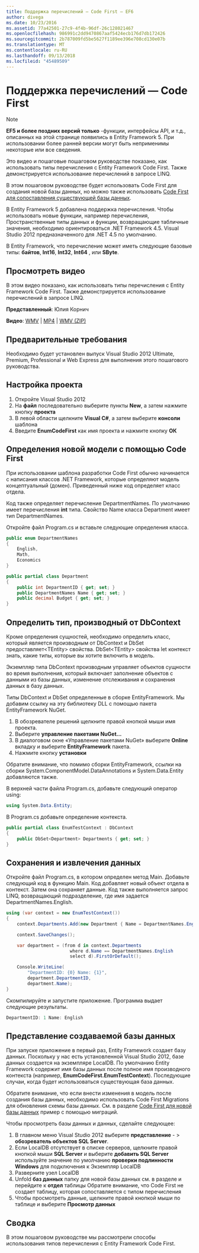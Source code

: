 ```yaml
---
title: Поддержка перечислений — Code First — EF6
author: divega
ms.date: 10/23/2016
ms.assetid: 77a42501-27c9-4f4b-96df-26c128021467
ms.openlocfilehash: 986991c2dd9470867aaf5424ecb176d7db172426
ms.sourcegitcommit: 2b787009fd5be5627f1189ee396e708cd130e07b
ms.translationtype: MT
ms.contentlocale: ru-RU
ms.lasthandoff: 09/13/2018
ms.locfileid: "45489509"
---
```

# <a name="enum-support---code-first"></a>Поддержка перечислений — Code First
> [!NOTE]
> **EF5 и более поздних версий только** -функции, интерфейсы API, и т.д., описанных на этой странице появились в Entity Framework 5. При использовании более ранней версии могут быть неприменимы некоторые или все сведения.

Это видео и пошаговые пошаговом руководстве показано, как использовать типы перечисления с Entity Framework Code First. Также демонстрируется использование перечислений в запросе LINQ.

В этом пошаговом руководстве будет использовать Code First для создания новой базы данных, но можно также использовать [Code First для сопоставления существующей базы данных](~/ef6/modeling/code-first/workflows/existing-database.md).

В Entity Framework 5 добавлена поддержка перечисления. Чтобы использовать новые функции, например перечисления, Пространственные типы данных и функции, возвращающие табличные значения, необходимо ориентироваться .NET Framework 4.5. Visual Studio 2012 предназначенного для .NET 4.5 по умолчанию.

В Entity Framework, что перечисление может иметь следующие базовые типы: **байтов**, **Int16**, **Int32**, **Int64** , или **SByte**.

## <a name="watch-the-video"></a>Просмотреть видео
В этом видео показано, как использовать типы перечисления с Entity Framework Code First. Также демонстрируется использование перечислений в запросе LINQ.

**Представленный**: Юлия Корнич

**Видео**: [WMV](http://download.microsoft.com/download/A/5/8/A583DEE8-FD5C-47EE-A4E1-966DDF39D1DA/HDI-ITPro-MSDN-winvideo-enumwithcodefirst.wmv) | [MP4](http://download.microsoft.com/download/A/5/8/A583DEE8-FD5C-47EE-A4E1-966DDF39D1DA/HDI-ITPro-MSDN-mp4video-enumwithcodefirst.m4v) | [WMV (ZIP)](http://download.microsoft.com/download/A/5/8/A583DEE8-FD5C-47EE-A4E1-966DDF39D1DA/HDI-ITPro-MSDN-winvideo-enumwithcodefirst.zip)

## <a name="pre-requisites"></a>Предварительные требования

Необходимо будет установлен выпуск Visual Studio 2012 Ultimate, Premium, Professional и Web Express для выполнения этого пошагового руководства.

 

## <a name="set-up-the-project"></a>Настройка проекта

1.  Откройте Visual Studio 2012
2.  На **файл** последовательно выберите пункты **New**, а затем нажмите кнопку **проекта**
3.  В левой области щелкните **Visual C\#**, а затем выберите **консоли** шаблона
4.  Введите **EnumCodeFirst** как имя проекта и нажмите кнопку **ОК**

## <a name="define-a-new-model-using-code-first"></a>Определения новой модели с помощью Code First

При использовании шаблона разработки Code First обычно начинается с написания классов .NET Framework, которые определяют модель концептуальный (домен). Приведенный ниже код определяет класс отдела.

Код также определяет перечисление DepartmentNames. По умолчанию имеет перечисления **int** типа. Свойство Name класса Department имеет тип DepartmentNames.

Откройте файл Program.cs и вставьте следующие определения класса.

``` csharp
public enum DepartmentNames
{
    English,
    Math,
    Economics
}     

public partial class Department
{
    public int DepartmentID { get; set; }
    public DepartmentNames Name { get; set; }
    public decimal Budget { get; set; }
}
```
 

## <a name="define-the-dbcontext-derived-type"></a>Определить тип, производный от DbContext

Кроме определения сущностей, необходимо определить класс, который является производным от DbContext и DbSet предоставляет&lt;TEntity&gt; свойства. DbSet&lt;TEntity&gt; свойства let контекст знать, какие типы, которые вы хотите включить в модель.

Экземпляр типа DbContext производным управляет объектов сущности во время выполнения, который включает заполнение объектов с данными из базы данных, изменение отслеживания и сохранения данных в базу данных.

Типы DbContext и DbSet определенные в сборке EntityFramework. Мы добавим ссылку на эту библиотеку DLL с помощью пакета EntityFramework NuGet.

1.  В обозревателе решений щелкните правой кнопкой мыши имя проекта.
2.  Выберите **управление пакетами NuGet...**
3.  В диалоговом окне «Управление пакетами NuGet» выберите **Online** вкладку и выберите **EntityFramework** пакета.
4.  Нажмите кнопку **установки**

Обратите внимание, что помимо сборки EntityFramework, ссылки на сборки System.ComponentModel.DataAnnotations и System.Data.Entity добавляются также.

В верхней части файла Program.cs, добавьте следующий оператор using:

``` csharp
using System.Data.Entity;
```

В Program.cs добавьте определение контекста. 

``` csharp
public partial class EnumTestContext : DbContext
{
    public DbSet<Department> Departments { get; set; }
}
```
 

## <a name="persist-and-retrieve-data"></a>Сохранения и извлечения данных

Откройте файл Program.cs, в котором определен метод Main. Добавьте следующий код в функцию Main. Код добавляет новый объект отдела в контекст. Затем она сохраняет данные. Код также выполняется запрос LINQ, возвращающий подразделение, где имя задается DepartmentNames.English.

``` csharp
using (var context = new EnumTestContext())
{
    context.Departments.Add(new Department { Name = DepartmentNames.English });

    context.SaveChanges();

    var department = (from d in context.Departments
                        where d.Name == DepartmentNames.English
                        select d).FirstOrDefault();

    Console.WriteLine(
        "DepartmentID: {0} Name: {1}",
        department.DepartmentID,  
        department.Name);
}
```

Скомпилируйте и запустите приложение. Программа выдает следующие результаты.

``` csharp
DepartmentID: 1 Name: English
```
 

## <a name="view-the-generated-database"></a>Представление создаваемой базы данных

При запуске приложение в первый раз, Entity Framework создает базу данных. Поскольку у нас есть установленной Visual Studio 2012, базе данных создается на экземпляре LocalDB. По умолчанию Entity Framework содержит имя базы данных после полное имя производного контекста (например, **EnumCodeFirst.EnumTestContext**). Последующие случаи, когда будет использоваться существующая база данных.  

Обратите внимание, что если внести изменения в модель после создания базы данных, необходимо использовать Code First Migrations для обновления схемы базы данных. См. в разделе [Code First для новой базы данных](~/ef6/modeling/code-first/workflows/new-database.md) пример с помощью миграций.

Чтобы просмотреть базы данных и данных, сделайте следующее:

1.  В главном меню Visual Studio 2012 выберите **представление**  - &gt; **обозреватель объектов SQL Server**.
2.  Если LocalDB отсутствует в списке серверов, щелкните правой кнопкой мыши **SQL Server** и выберите **добавить SQL Server** используйте значение по умолчанию **проверки подлинности Windows** для подключения к Экземпляр LocalDB
3.  Разверните узел LocalDB
4.  Unfold **баз данных** папку для новой базы данных см. в разделе и перейдите к **отдел** таблицы Обратите внимание, что Code First не создает таблицу, которая сопоставляется с типом перечисления
5.  Чтобы просмотреть данные, щелкните правой кнопкой мыши по таблице и выберите **Просмотр данных**

## <a name="summary"></a>Сводка

В этом пошаговом руководстве мы рассмотрели способы использования типов перечисления с Entity Framework Code First. 
